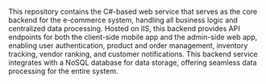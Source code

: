 This repository contains the C#-based web service that serves as the core backend for the e-commerce system, handling all business logic and centralized data processing. Hosted on IIS, this backend provides API endpoints for both the client-side mobile app and the admin-side web app, enabling user authentication, product and order management, inventory tracking, vendor ranking, and customer notifications. This backend service integrates with a NoSQL database for data storage, offering seamless data processing for the entire system.
